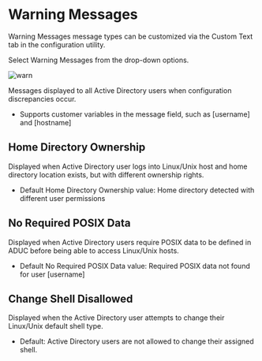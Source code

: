 [title]: # (Warning Messages)
[tags]: # (panel)
[priority]: # (7)
# Warning Messages

Warning Messages message types can be customized via the Custom Text tab in the configuration utility.

Select Warning Messages from the drop-down options.

![warn](../images/warn-msg.png "Custom Text tab in Configuration tool with Warning Messages selected")

Messages displayed to all Active Directory users when configuration discrepancies occur.

* Supports customer variables in the message field, such as [username] and [hostname]

## Home Directory Ownership

Displayed when Active Directory user logs into Linux/Unix host and home directory location exists, but with different ownership rights.

* Default Home Directory Ownership value: Home directory detected with different user permissions

## No Required POSIX Data

Displayed when Active Directory users require POSIX data to be defined in ADUC before being able to access Linux/Unix hosts.

* Default No Required POSIX Data value: Required POSIX data not found for user [username]

## Change Shell Disallowed

Displayed when the Active Directory user attempts to change their Linux/Unix default shell type.

* Default: Active Directory users are not allowed to change their assigned shell.